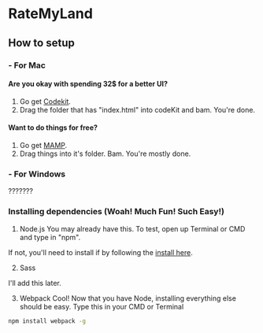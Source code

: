 # RateMyLand
## How to setup
### - For Mac
#### Are you okay with spending 32$ for a better UI?
1. Go get [Codekit](https://incident57.com/codekit/).
2. Drag the folder that has "index.html" into codeKit and bam. You're done.

#### Want to do things for free?
1. Go get [MAMP](https://www.mamp.info/en/downloads/).
2. Drag things into it's folder. Bam. You're mostly done.

### - For Windows

???????

### Installing dependencies (Woah! Much Fun! Such Easy!)

1. Node.js
You may already have this. To test, open up Terminal or CMD and type in "npm".

If not, you'll need to install if by following the [install here](https://nodejs.org/en/download/).

2. Sass

I'll add this later.

3. Webpack
Cool! Now that you have Node, installing everything else should be easy.
Type this in your CMD or Terminal
```bash
npm install webpack -g
```
